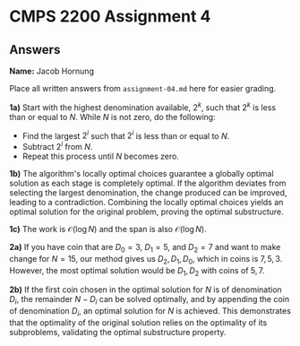 # CMPS 2200 Assignment 4
## Answers

**Name:** Jacob Hornung


Place all written answers from `assignment-04.md` here for easier grading.

**1a)** Start with the highest denomination available, $2^k$, such that $2^k$ is less than or equal to $N$. While $N$ is not zero, do the following:
  * Find the largest $2^i$ such that $2^i$ is less than or equal to $N$.
  * Subtract $2^i$ from $N$.
  * Repeat this process until $N$ becomes zero.

**1b)** The algorithm's locally optimal choices guarantee a globally optimal solution as each stage is completely optimal. If the algorithm deviates from selecting the largest denomination, the change produced can be improved, leading to a contradiction. Combining the locally optimal choices yields an optimal solution for the original problem, proving the optimal substructure.

**1c)** The work is $\mathcal{O}(\log N)$ and the span is also $\mathcal{O}(\log N)$.

**2a)** If you have coin that are $D_0 = 3$, $D_1 = 5$, and $D_2 = 7$ and want to make change for $N = 15$, our method gives us $D_2, D_1, D_0$, which in coins is $7, 5, 3$. However, the most optimal solution would be $D_1, D_2$ with coins of $5, 7$.

**2b)** If the first coin chosen in the optimal solution for $N$ is of denomination $D_i$, the remainder $N - D_i$ can be solved optimally, and by appending the coin of denomination $D_i$, an optimal solution for $N$ is achieved. This demonstrates that the optimality of the original solution relies on the optimality of its subproblems, validating the optimal substructure property.